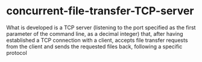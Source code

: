 # concurrent-file-transfer-TCP-server
What is developed is a TCP server (listening to the port specified as the first parameter of the command line, as a decimal integer) that, after having established a TCP connection with a client, accepts file transfer requests from the client and sends the requested files back, following a specific protocol
